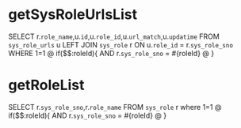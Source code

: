 getSysRoleUrlsList
===
SELECT r.`role_name`,u.`id`,u.`role_id`,u.`url_match`,u.`updatime` 
FROM `sys_role_urls` u 
LEFT JOIN `sys_role` r ON u.`role_id` = r.`sys_role_sno` 
WHERE 1=1
@ if($$:roleId){
AND r.`sys_role_sno` = #{roleId}
@ }



getRoleList
===
SELECT r.`sys_role_sno`,r.`role_name` FROM `sys_role` r 
where 1=1
@ if($$:roleId){
AND r.`sys_role_sno` = #{roleId}
@ }


